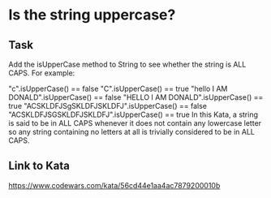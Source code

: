 # Is the string uppercase?
## Task
Add the isUpperCase method to String to see whether the string is ALL CAPS. For example:

"c".isUpperCase() == false
"C".isUpperCase() == true
"hello I AM DONALD".isUpperCase() == false
"HELLO I AM DONALD".isUpperCase() == true
"ACSKLDFJSgSKLDFJSKLDFJ".isUpperCase() == false
"ACSKLDFJSGSKLDFJSKLDFJ".isUpperCase() == true
In this Kata, a string is said to be in ALL CAPS whenever it does not contain any lowercase letter so any string containing no letters at all is trivially considered to be in ALL CAPS.

## Link to Kata
https://www.codewars.com/kata/56cd44e1aa4ac7879200010b